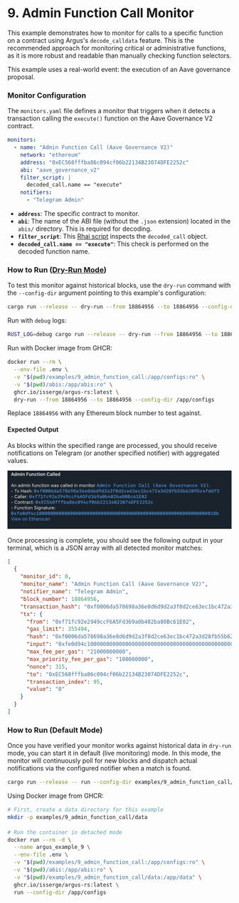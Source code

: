 # 9. Admin Function Call Monitor

This example demonstrates how to monitor for calls to a specific function on a contract using Argus's `decode_calldata` feature. This is the recommended approach for monitoring critical or administrative functions, as it is more robust and readable than manually checking function selectors.

This example uses a real-world event: the execution of an Aave governance proposal.

### Monitor Configuration

The `monitors.yaml` file defines a monitor that triggers when it detects a transaction calling the `execute()` function on the Aave Governance V2 contract.

```yaml
monitors:
  - name: "Admin Function Call (Aave Governance V2)"
    network: "ethereum"
    address: "0xEC568fffba86c094cf06b22134B23074DFE2252c"
    abi: "aave_governance_v2"
    filter_script: |
      decoded_call.name == "execute"
    notifiers:
      - "Telegram Admin"
```

- **`address`**: The specific contract to monitor.
- **`abi`**: The name of the ABI file (without the `.json` extension) located in the `abis/` directory. This is required for decoding.
- **`filter_script`**: This [Rhai script](../../docs/src/user_guide/rhai_scripts.md) inspects the `decoded_call` object.
- **`decoded_call.name == "execute"`**: This check is performed on the decoded function name.

### How to Run ([Dry-Run Mode](../../docs/src/operations/cli.md#dry-run-mode))

To test this monitor against historical blocks, use the `dry-run` command with the `--config-dir` argument pointing to this example's configuration:

```bash
cargo run --release -- dry-run --from 18864956 --to 18864956 --config-dir examples/9_admin_function_call/
```

Run with `debug` logs:

```bash
RUST_LOG=debug cargo run --release -- dry-run --from 18864956 --to 18864956 --config-dir examples/9_admin_function_call/
```

Run with Docker image from GHCR:

```bash
docker run --rm \
  --env-file .env \
  -v "$(pwd)/examples/9_admin_function_call:/app/configs:ro" \
  -v "$(pwd)/abis:/app/abis:ro" \
  ghcr.io/isserge/argus-rs:latest \
  dry-run --from 18864956 --to 18864956 --config-dir /app/configs
```

Replace `18864956` with any Ethereum block number to test against.


#### Expected Output

As blocks within the specified range are processed, you should receive notifications on Telegram (or another specified notifier) with aggregated values.

![Sample notification output (Telegram)](image.png)

Once processing is complete, you should see the following output in your terminal, which is a JSON array with all detected monitor matches:

```json
[
  {
    "monitor_id": 0,
    "monitor_name": "Admin Function Call (Aave Governance V2)",
    "notifier_name": "Telegram Admin",
    "block_number": 18864956,
    "transaction_hash": "0xf0006da578698a36e8d6d9d2a3f0d2ce63ec1bc472a3d28fb55b62095c4fddf3",
    "tx": {
      "from": "0xf71fc92e2949ccF6A5Fd369a0b402ba80Bc61E02",
      "gas_limit": 355494,
      "hash": "0xf0006da578698a36e8d6d9d2a3f0d2ce63ec1bc472a3d28fb55b62095c4fddf3",
      "input": "0xfe0d94c1000000000000000000000000000000000000000000000000000000000000018b",
      "max_fee_per_gas": "21000000000",
      "max_priority_fee_per_gas": "100000000",
      "nonce": 315,
      "to": "0xEC568fffba86c094cf06b22134B23074DFE2252c",
      "transaction_index": 95,
      "value": "0"
    }
  }
]
```


### How to Run (Default Mode)

Once you have verified your monitor works against historical data in `dry-run` mode, you can start it in default (live monitoring) mode. In this mode, the monitor will continuously poll for new blocks and dispatch actual notifications via the configured notifier when a match is found.

```bash
cargo run --release -- run --config-dir examples/9_admin_function_call/
```

Using Docker image from GHCR:

```bash
# First, create a data directory for this example
mkdir -p examples/9_admin_function_call/data

# Run the container in detached mode
docker run --rm -d \
  --name argus_example_9 \
  --env-file .env \
  -v "$(pwd)/examples/9_admin_function_call:/app/configs:ro" \
  -v "$(pwd)/abis:/app/abis:ro" \
  -v "$(pwd)/examples/9_admin_function_call/data:/app/data" \
  ghcr.io/isserge/argus-rs:latest \
  run --config-dir /app/configs
```

